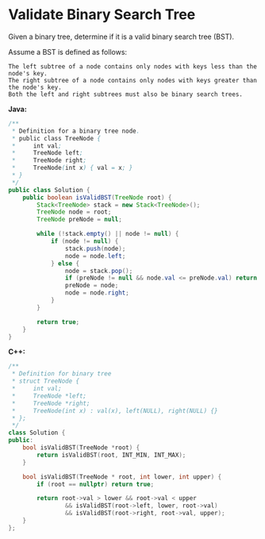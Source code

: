 # Validate Binary Search Tree

Given a binary tree, determine if it is a valid binary search tree (BST).

Assume a BST is defined as follows:

    The left subtree of a node contains only nodes with keys less than the node's key.
    The right subtree of a node contains only nodes with keys greater than the node's key.
    Both the left and right subtrees must also be binary search trees.

**Java:**
```java
/**
 * Definition for a binary tree node.
 * public class TreeNode {
 *     int val;
 *     TreeNode left;
 *     TreeNode right;
 *     TreeNode(int x) { val = x; }
 * }
 */
public class Solution {
    public boolean isValidBST(TreeNode root) {
        Stack<TreeNode> stack = new Stack<TreeNode>();
        TreeNode node = root;
        TreeNode preNode = null;

        while (!stack.empty() || node != null) {
            if (node != null) {
                stack.push(node);
                node = node.left;
            } else {
                node = stack.pop();
                if (preNode != null && node.val <= preNode.val) return false;
                preNode = node;
                node = node.right;
            }
        }

        return true;
    }
}
```

**C++:**
```c++
/**
 * Definition for binary tree
 * struct TreeNode {
 *     int val;
 *     TreeNode *left;
 *     TreeNode *right;
 *     TreeNode(int x) : val(x), left(NULL), right(NULL) {}
 * };
 */
class Solution {
public:
    bool isValidBST(TreeNode *root) {
        return isValidBST(root, INT_MIN, INT_MAX);
    }

    bool isValidBST(TreeNode * root, int lower, int upper) {
        if (root == nullptr) return true;

        return root->val > lower && root->val < upper
                && isValidBST(root->left, lower, root->val)
                && isValidBST(root->right, root->val, upper);
    }
};
```
